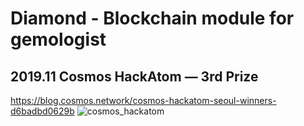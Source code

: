 # Diamond - Blockchain module for gemologist

## 2019.11 Cosmos HackAtom — 3rd Prize
https://blog.cosmos.network/cosmos-hackatom-seoul-winners-d6badbd0629b
![cosmos_hackatom](https://user-images.githubusercontent.com/35220663/127031343-2201e0d5-6499-46be-a9f8-9081b7f99d55.png)



